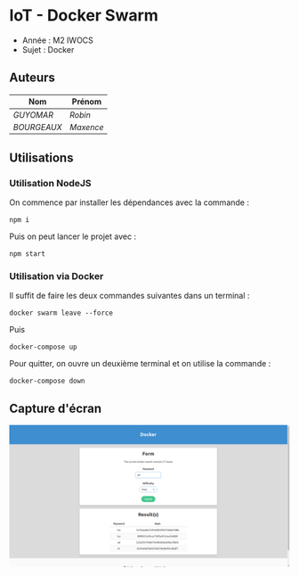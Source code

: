 # IoT - Docker Swarm

- Année : M2 IWOCS
- Sujet : Docker

## Auteurs

|Nom|Prénom|
|--|--|
| *GUYOMAR* | *Robin*|
| *BOURGEAUX* | *Maxence*|

## Utilisations

### Utilisation NodeJS

On commence par installer les dépendances avec la commande :

    npm i

Puis on peut lancer le projet avec :

    npm start

### Utilisation via Docker

Il suffit de faire les deux commandes suivantes dans un terminal : 

    docker swarm leave --force

Puis

    docker-compose up

Pour quitter, on ouvre un deuxième terminal et on utilise la commande :

    docker-compose down

## Capture d'écran

![screenshot](public/DockerSwarm.png)
